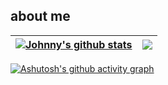 ## about me 

| <a href="https://github.com/anuraghazra/github-readme-stats"><img align="center" src="https://github-readme-stats.vercel.app/api?username=johnnymdoubleu&show_icons=true&include_all_commits=true&theme=tokyonight&hide_border=true" alt="Johnny's github stats" /></a> | <a href="https://github.com/anuraghazra/github-readme-stats"><img  src="https://github-readme-streak-stats.herokuapp.com/?user=johnnymdoubleu" /></a> |
| ------------- | ------------- |

[![Ashutosh's github activity graph](https://github-readme-activity-graph.vercel.app/graph?username=johnnymdoubleu&theme=github-compact)](https://github.com/ashutosh00710/github-readme-activity-graph)
